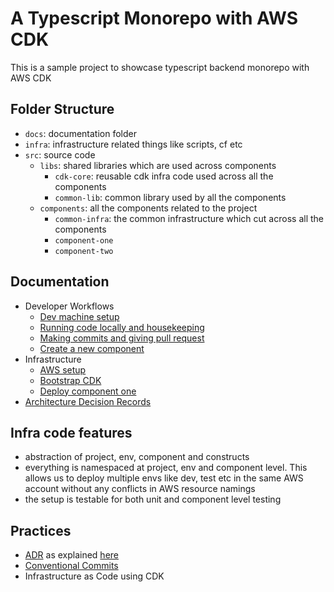 # A Typescript Monorepo with AWS CDK

This is a sample project to showcase typescript backend monorepo with AWS CDK

## Folder Structure

- `docs`: documentation folder
- `infra`: infrastructure related things like scripts, cf etc
- `src`: source code
  - `libs`: shared libraries which are used across components
    - `cdk-core`: reusable cdk infra code used across all the components
    - `common-lib`: common library used by all the components
  - `components`: all the components related to the project
    - `common-infra`: the common infrastructure which cut across all the components
    - `component-one`
    - `component-two`

## Documentation

- Developer Workflows
  - [Dev machine setup](./docs/workflows/dev-machine.md)
  - [Running code locally and housekeeping](./docs/workflows/housekeeping.md)
  - [Making commits and giving pull request](./docs/workflows/commits-and-pull-requests.md)
  - [Create a new component](./docs/workflows/create-new-component.md)
- Infrastructure
  - [AWS setup](./docs/infra/aws-setup.md)
  - [Bootstrap CDK](./docs/infra/cdk-bootstrap-and-setup.md)
  - [Deploy component one](./src/components/component-one/README.md)
- [Architecture Decision Records](./docs/adr/index.md)

## Infra code features

- abstraction of project, env, component and constructs
- everything is namespaced at project, env and component level. This allows us to deploy multiple envs like dev, test etc in the same AWS account without any conflicts in AWS resource namings
- the setup is testable for both unit and component level testing

## Practices

- [ADR](./docs/adr/index.md) as explained [here](https://www.thoughtworks.com/radar/techniques/lightweight-architecture-decision-records)
- [Conventional Commits](./docs/setup/commits-and-pull-requests.md)
- Infrastructure as Code using CDK
